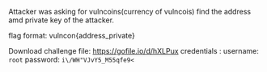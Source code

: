 Attacker was asking for vulncoins(currency of vulncois) find the address amd private key of the attacker. 

flag format: vulncon{address_private}

Download challenge file: https://gofile.io/d/hXLPux
credentials : username: `root`
              password: `i\/WH"VJvY5_M55qfe9<`
